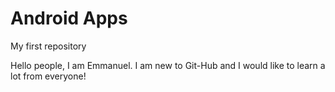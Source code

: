 # Android Apps
My first repository

Hello people, I am Emmanuel. I am new to Git-Hub and I would like to learn a lot from everyone! 
